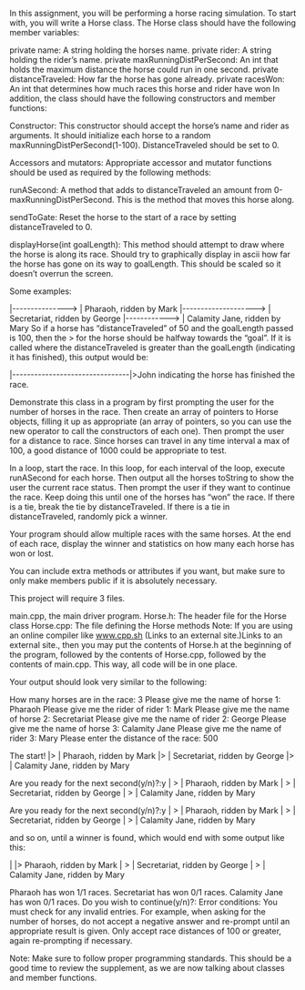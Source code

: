 In this assignment, you will be performing a horse racing simulation. To start with, you will write a Horse class. 
The Horse class should have the following member variables:

private name: A string holding the horses name.
private rider: A string holding the rider’s name.
private maxRunningDistPerSecond: An int that holds the maximum distance the horse could run in one second.
private distanceTraveled: How far the horse has gone already.
private racesWon: An int that determines how much races this horse and rider have won
In addition, the class should have the following constructors and member functions:

Constructor: This constructor should accept the horse’s name and rider as arguments.
It should initialize each horse to a random maxRunningDistPerSecond(1-100). DistanceTraveled should be set to 0.

Accessors and mutators: Appropriate accessor and mutator functions should be used as required by the following methods:

runASecond: A method that adds to distanceTraveled an amount from 0-maxRunningDistPerSecond. 
This is the method that moves this horse along.

sendToGate: Reset the horse to the start of a race by setting distanceTraveled to 0.

displayHorse(int goalLength): This method should attempt to draw where the horse is along its race. 
Should try to graphically display in ascii how far the horse has gone on its way to goalLength. 
This should be scaled so it doesn’t overrun the screen.

Some examples:

|--------------->                     |  Pharaoh, ridden by Mark
|-------------------->                |  Secretariat, ridden by George
|------------>                        |  Calamity Jane, ridden by Mary
So if a horse has “distanceTraveled” of 50 and the goalLength passed is 100, then the > 
for the horse should be halfway towards the “goal”. If it is called where the distanceTraveled 
is greater than the goalLength (indicating it has finished), this output would be:

|--------------------------------|>John
indicating the horse has finished the race.

Demonstrate this class in a program by first prompting the user for the number of horses in the race. 
Then create an array of pointers to Horse objects, filling it up as appropriate (an array of pointers, 
so you can use the new operator to call the constructors of each one). 
Then prompt the user for a distance to race. Since horses can travel in any time interval a max of 100, 
a good distance of 1000 could be appropriate to test.

In a loop, start the race. In this loop, for each interval of the loop, execute runASecond for each horse. 
Then output all the horses toString to show the user the current race status. 
Then prompt the user if they want to continue the race. Keep doing this until one 
of the horses has “won” the race. If there is a tie, break the tie by distanceTraveled. 
If there is a tie in distanceTraveled, randomly pick a winner.

Your program should allow multiple races with the same horses. 
At the end of each race, display the winner and statistics on how many each horse has won or lost.

You can include extra methods or attributes if you want,
but make sure to only make members public if it is absolutely necessary.

This project will require 3 files.

main.cpp, the main driver program.
Horse.h: The header file for the Horse class
Horse.cpp: The file defining the Horse methods
Note: If you are using an online compiler like www.cpp.sh 
(Links to an external site.)Links to an external site., 
then you may put the contents of Horse.h at the beginning of the program, 
followed by the contents of Horse.cpp, followed by the contents of main.cpp. 
This way, all code will be in one place. 

Your output should look very similar to the following:

How many horses are in the race: 3
Please give me the name of horse 1: Pharaoh
Please give me the rider of rider 1: Mark
Please give me the name of horse 2: Secretariat
Please give me the name of rider 2: George
Please give me the name of horse 3: Calamity Jane
Please give me the name of rider 3: Mary
Please enter the distance of the race: 500

The start!
|>                                           |  Pharaoh, ridden by Mark
|>                                           |  Secretariat, ridden by George
|>                                           |  Calamity Jane, ridden by Mary

Are you ready for the next second(y/n)?:y
|              >                             |  Pharaoh, ridden by Mark
|          >                                 |  Secretariat, ridden by George
|   >                                        |  Calamity Jane, ridden by Mary

Are you ready for the next second(y/n)?:y
|                                >           |  Pharaoh, ridden by Mark
|                     >                      |  Secretariat, ridden by George
|            >                               |  Calamity Jane, ridden by Mary

and so on, until a winner is found, which would end with some output like this:

|                                            |>  Pharaoh, ridden by Mark
|                                 >          |  Secretariat, ridden by George
|                    >                       |  Calamity Jane, ridden by Mary

Pharaoh has won 1/1 races.
Secretariat has won 0/1 races.
Calamity Jane has won 0/1 races.
Do you wish to continue(y/n)?:
Error conditions: You must check for any invalid entries. 
For example, when asking for the number of horses, 
do not accept a negative answer and re-prompt until an appropriate result is given.
Only accept race distances of 100 or greater, again re-prompting if necessary.

Note: Make sure to follow proper programming standards. This should be a 
good time to review the supplement, as we are now talking about classes and member functions.
